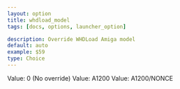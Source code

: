 ```yaml
---
layout: option
title: whdload_model
tags: [docs, options, launcher_option]

description: Override WHDLoad Amiga model
default: auto
example: $59
type: Choice
---
```


Value: 0 (No override)
Value: A1200
Value: A1200/NONCE
